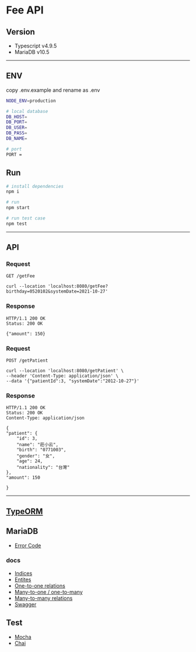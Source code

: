 # Fee API

## Version

- Typescript v4.9.5
- MariaDB v10.5

---

## ENV

copy .env.example and rename as .env

```bash
NODE_ENV=production

# local database
DB_HOST=
DB_PORT=
DB_USER=
DB_PASS=
DB_NAME=

# port
PORT =
```

## Run

```bash
# install dependencies
npm i

# run
npm start

# run test case
npm test

```

---

## API

### Request

`GET /getFee`

    curl --location 'localhost:8080/getFee?birthday=0520102&systemDate=2021-10-27'

### Response

    HTTP/1.1 200 OK
    Status: 200 OK

    {"amount": 150}

### Request

`POST /getPatient`

    curl --location 'localhost:8080/getPatient' \
    --header 'Content-Type: application/json' \
    --data '{"patientId":3, "systemDate":"2012-10-27"}'

### Response

    HTTP/1.1 200 OK
    Status: 200 OK
    Content-Type: application/json

    {
    "patient": {
        "id": 3,
        "name": "莊小云",
        "birth": "0771003",
        "gender": "女",
        "age": 24,
        "nationality": "台灣"
    },
    "amount": 150

    }

---

## [TypeORM](https://github.com/typeorm/typeorm)

## MariaDB

- [Error Code](https://mariadb.com/docs/reference/es10.4/error-codes/#error-codes-in-10-4)

### docs

- [Indices](https://github.com/typeorm/typeorm/blob/master/docs/indices.md)
- [Entites](https://github.com/typeorm/typeorm/blob/master/docs/entities.md)
- [One-to-one relations](https://github.com/typeorm/typeorm/blob/master/docs/one-to-one-relations.md)
- [Many-to-one / one-to-many](https://github.com/typeorm/typeorm/blob/master/docs/many-to-one-one-to-many-relations.md)
- [Many-to-many relations](https://github.com/typeorm/typeorm/blob/master/docs/many-to-many-relations.md)
- [Swagger](https://swagger.io/specification/)

## Test

- [Mocha](https://mochajs.org/api/mocha)
- [Chai](https://www.chaijs.com/)
